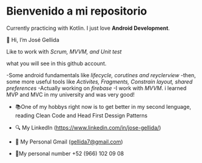 # Bienvenido a mi repositorio
Currently practicing with Kotlin. I just love **Android Development**.

👋 Hi, I’m José Gellida

Like to work with *Scrum, MVVM, and Unit test*

what you will see in this github account.

-Some android fundamentals like *lifecycle, corutines and reyclerview*
-then, some more useful tools like *Activites, Fragments, Constrain layout, shared preferences*
-Actually working on *firebase*
-I work with *MVVM*. i learned MVP and MVC in my university and was very good!


- :books:One of my hobbys right now is to get better in my second lenguage, reading Clean Code and Head First Dessign Patterns


- :mag: My LinkedIn (https://www.linkedin.com/in/jose-gellida/)
- :email: My Personal Gmail (gellida7@gmail.com)
- :calling:My personal number +52 (966) 102 09 08


